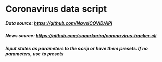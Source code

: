 # Coronavirus data script
##### Data source: https://github.com/NovelCOVID/API
##### News source: https://github.com/sagarkarira/coronavirus-tracker-cli
##### Input states as parameters to the scrip or have them presets. If no parameters, use to presets
